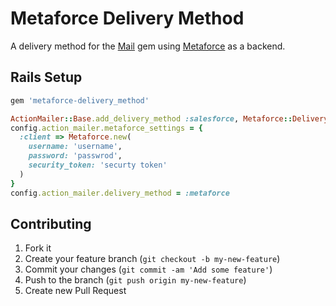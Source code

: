 # Metaforce Delivery Method

A delivery method for the [Mail](https://github.com/mikel/mail) gem using
[Metaforce](https://github.com/ejholmes/metaforce) as a backend.

## Rails Setup

```ruby
gem 'metaforce-delivery_method'
```

```ruby
ActionMailer::Base.add_delivery_method :salesforce, Metaforce::DeliveryMethod
config.action_mailer.metaforce_settings = {
  :client => Metaforce.new(
    username: 'username',
    password: 'passwrod',
    security_token: 'securty token'
  )
}
config.action_mailer.delivery_method = :metaforce
```

## Contributing

1. Fork it
2. Create your feature branch (`git checkout -b my-new-feature`)
3. Commit your changes (`git commit -am 'Add some feature'`)
4. Push to the branch (`git push origin my-new-feature`)
5. Create new Pull Request

